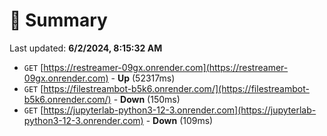 # 📖 Summary
Last updated: **6/2/2024, 8:15:32 AM**

- `GET` [https://restreamer-09gx.onrender.com](https://restreamer-09gx.onrender.com) - **Up** (52317ms)
- `GET` [https://filestreambot-b5k6.onrender.com/](https://filestreambot-b5k6.onrender.com/) - **Down** (150ms)
- `GET` [https://jupyterlab-python3-12-3.onrender.com](https://jupyterlab-python3-12-3.onrender.com) - **Down** (109ms)
